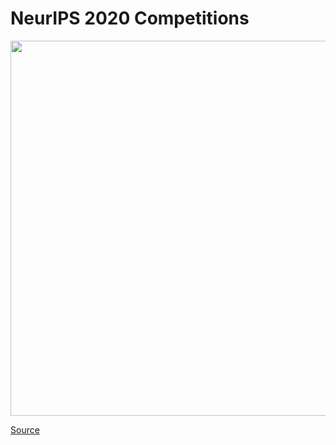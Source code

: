 # NeurIPS 2020 Competitions


[<p align="center"><img src="https://github.com/Machine-Learning-Tokyo/AI-ML-Newsletter/blob/master/images/raspberry_pi.jpg" width="600"></p>](https://www.theverge.com/2020/5/28/21272975/raspberry-pi-4-8gb-ram-mini-pc-browser-tabs-projects-64-bit-operating-system)

[Source](https://www.theverge.com/2020/5/28/21272975/raspberry-pi-4-8gb-ram-mini-pc-browser-tabs-projects-64-bit-operating-system)

